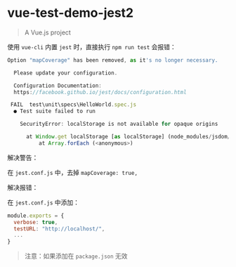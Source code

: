 # vue-test-demo-jest2

> A Vue.js project

使用 `vue-cli` 内置 `jest` 时，直接执行 `npm run test` 会报错：

```javascript
Option "mapCoverage" has been removed, as it's no longer necessary.

  Please update your configuration.

  Configuration Documentation:
  https://facebook.github.io/jest/docs/configuration.html

 FAIL  test\unit\specs\HelloWorld.spec.js
  ● Test suite failed to run

    SecurityError: localStorage is not available for opaque origins

      at Window.get localStorage [as localStorage] (node_modules/jsdom/lib/jsdom/browser/Window.js:257:15)
          at Array.forEach (<anonymous>)

```

解决警告：

在 `jest.conf.js` 中，去掉 `mapCoverage: true,`

解决报错：

在 `jest.conf.js` 中添加：

```javascript
module.exports = {
  verbose: true,
  testURL: "http://localhost/",
  ...
}
```

> 注意：如果添加在 `package.json` 无效
